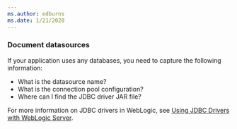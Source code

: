 ```yaml
---
ms.author: edburns
ms.date: 1/21/2020
---
```


### Document datasources

If your application uses any databases, you need to capture the following information:

* What is the datasource name?
* What is the connection pool configuration?
* Where can I find the JDBC driver JAR file?

For more information on JDBC drivers in WebLogic, see [Using JDBC Drivers with WebLogic Server](https://docs.oracle.com/middleware/1213/wls/JDBCA/third_party_drivers.htm).
